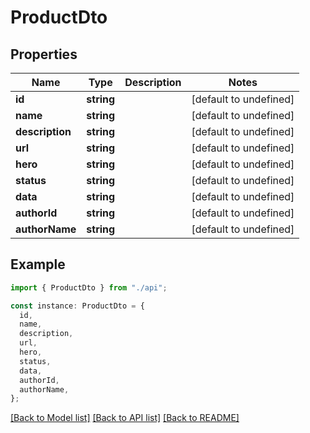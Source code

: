 # ProductDto

## Properties

| Name            | Type       | Description | Notes                  |
| --------------- | ---------- | ----------- | ---------------------- |
| **id**          | **string** |             | [default to undefined] |
| **name**        | **string** |             | [default to undefined] |
| **description** | **string** |             | [default to undefined] |
| **url**         | **string** |             | [default to undefined] |
| **hero**        | **string** |             | [default to undefined] |
| **status**      | **string** |             | [default to undefined] |
| **data**        | **string** |             | [default to undefined] |
| **authorId**    | **string** |             | [default to undefined] |
| **authorName**  | **string** |             | [default to undefined] |

## Example

```typescript
import { ProductDto } from "./api";

const instance: ProductDto = {
  id,
  name,
  description,
  url,
  hero,
  status,
  data,
  authorId,
  authorName,
};
```

[[Back to Model list]](../README.md#documentation-for-models) [[Back to API list]](../README.md#documentation-for-api-endpoints) [[Back to README]](../README.md)
